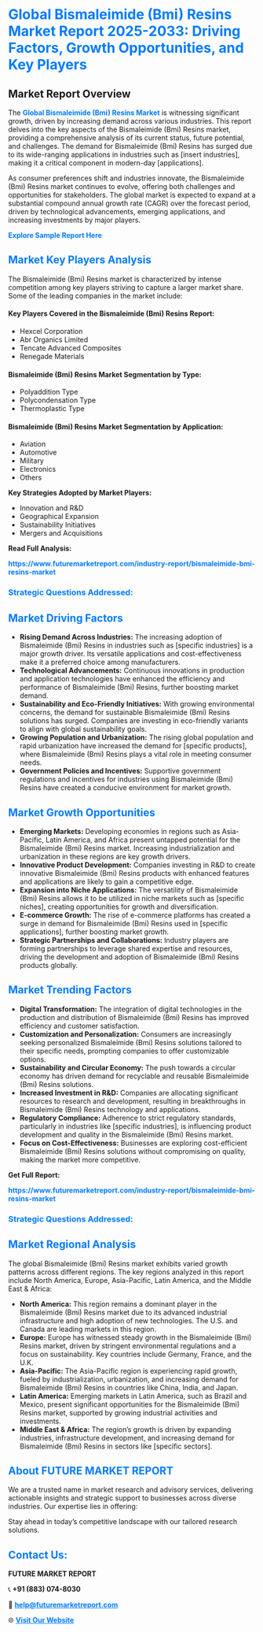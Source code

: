 <h1 style="color: #007BFF;">Global Bismaleimide (Bmi) Resins Market Report 2025-2033: Driving Factors, Growth Opportunities, and Key Players</h1>

<section id="overview">
<h2>Market Report Overview</h2>
<p>The <a href="https://www.futuremarketreport.com/industry-report/bismaleimide-bmi-resins-market" style="color: #007BFF; text-decoration: none;"><strong>Global Bismaleimide (Bmi) Resins Market</strong></a> is witnessing significant growth, driven by increasing demand across various industries. This report delves into the key aspects of the Bismaleimide (Bmi) Resins market, providing a comprehensive analysis of its current status, future potential, and challenges. The demand for Bismaleimide (Bmi) Resins has surged due to its wide-ranging applications in industries such as [insert industries], making it a critical component in modern-day [applications].</p>
<p>As consumer preferences shift and industries innovate, the Bismaleimide (Bmi) Resins market continues to evolve, offering both challenges and opportunities for stakeholders. The global market is expected to expand at a substantial compound annual growth rate (CAGR) over the forecast period, driven by technological advancements, emerging applications, and increasing investments by major players.</p>
</section>

<section id="overview">
<p><a href="https://www.futuremarketreport.com/request-sample/reportId=30042" style="color: #007BFF; text-decoration: none;"><strong>Explore Sample Report Here</strong></a></p>
</section>

<section id="key-players">
<h2 style="color: #007BFF;">Market Key Players Analysis</h2>
<p>The Bismaleimide (Bmi) Resins market is characterized by intense competition among key players striving to capture a larger market share. Some of the leading companies in the market include:</p>
<h4>Key Players Covered in the Bismaleimide (Bmi) Resins Report:</h4>
<ul><li>Hexcel Corporation</li><li>Abr Organics Limited</li><li>Tencate Advanced Composites</li><li>Renegade Materials</li></ul>
<h4>Bismaleimide (Bmi) Resins Market Segmentation by Type:</h4>
<ul><li>Polyaddition Type</li><li>Polycondensation Type</li><li>Thermoplastic Type</li></ul>

<h4>Bismaleimide (Bmi) Resins Market Segmentation by Application:</h4>
<ul><li>Aviation</li><li>Automotive</li><li>Military</li><li>Electronics</li><li>Others</li></ul>
<p><strong>Key Strategies Adopted by Market Players:</strong></p>
<ul>
<li>Innovation and R&D</li>
<li>Geographical Expansion</li>
<li>Sustainability Initiatives</li>
<li>Mergers and Acquisitions</li>
</ul>
</section>

<section>
<p><strong>Read Full Analysis: </strong></p><a href="https://www.futuremarketreport.com/industry-report/bismaleimide-bmi-resins-market" style="color: #007BFF; text-decoration: none;"><strong>https://www.futuremarketreport.com/industry-report/bismaleimide-bmi-resins-market</strong></a>
<h3 style="color: #007BFF;">Strategic Questions Addressed:</h3>
</section>

<section id="driving-factors">
<h2 style="color: #007BFF;">Market Driving Factors</h2>
<ul>
<li><strong>Rising Demand Across Industries:</strong> The increasing adoption of Bismaleimide (Bmi) Resins in industries such as [specific industries] is a major growth driver. Its versatile applications and cost-effectiveness make it a preferred choice among manufacturers.</li>
<li><strong>Technological Advancements:</strong> Continuous innovations in production and application technologies have enhanced the efficiency and performance of Bismaleimide (Bmi) Resins, further boosting market demand.</li>
<li><strong>Sustainability and Eco-Friendly Initiatives:</strong> With growing environmental concerns, the demand for sustainable Bismaleimide (Bmi) Resins solutions has surged. Companies are investing in eco-friendly variants to align with global sustainability goals.</li>
<li><strong>Growing Population and Urbanization:</strong> The rising global population and rapid urbanization have increased the demand for [specific products], where Bismaleimide (Bmi) Resins plays a vital role in meeting consumer needs.</li>
<li><strong>Government Policies and Incentives:</strong> Supportive government regulations and incentives for industries using Bismaleimide (Bmi) Resins have created a conducive environment for market growth.</li>
</ul>
</section>

<section id="growth-opportunities">
<h2 style="color: #007BFF;">Market Growth Opportunities</h2>
<ul>
<li><strong>Emerging Markets:</strong> Developing economies in regions such as Asia-Pacific, Latin America, and Africa present untapped potential for the Bismaleimide (Bmi) Resins market. Increasing industrialization and urbanization in these regions are key growth drivers.</li>
<li><strong>Innovative Product Development:</strong> Companies investing in R&D to create innovative Bismaleimide (Bmi) Resins products with enhanced features and applications are likely to gain a competitive edge.</li>
<li><strong>Expansion into Niche Applications:</strong> The versatility of Bismaleimide (Bmi) Resins allows it to be utilized in niche markets such as [specific niches], creating opportunities for growth and diversification.</li>
<li><strong>E-commerce Growth:</strong> The rise of e-commerce platforms has created a surge in demand for Bismaleimide (Bmi) Resins used in [specific applications], further boosting market growth.</li>
<li><strong>Strategic Partnerships and Collaborations:</strong> Industry players are forming partnerships to leverage shared expertise and resources, driving the development and adoption of Bismaleimide (Bmi) Resins products globally.</li>
</ul>
</section>

<section id="trending-factors">
<h2 style="color: #007BFF;">Market Trending Factors</h2>
<ul>
<li><strong>Digital Transformation:</strong> The integration of digital technologies in the production and distribution of Bismaleimide (Bmi) Resins has improved efficiency and customer satisfaction.</li>
<li><strong>Customization and Personalization:</strong> Consumers are increasingly seeking personalized Bismaleimide (Bmi) Resins solutions tailored to their specific needs, prompting companies to offer customizable options.</li>
<li><strong>Sustainability and Circular Economy:</strong> The push towards a circular economy has driven demand for recyclable and reusable Bismaleimide (Bmi) Resins solutions.</li>
<li><strong>Increased Investment in R&D:</strong> Companies are allocating significant resources to research and development, resulting in breakthroughs in Bismaleimide (Bmi) Resins technology and applications.</li>
<li><strong>Regulatory Compliance:</strong> Adherence to strict regulatory standards, particularly in industries like [specific industries], is influencing product development and quality in the Bismaleimide (Bmi) Resins market.</li>
<li><strong>Focus on Cost-Effectiveness:</strong> Businesses are exploring cost-efficient Bismaleimide (Bmi) Resins solutions without compromising on quality, making the market more competitive.</li>
</ul>
</section>

<section>
<p><strong>Get Full Report: </strong></p><a href="https://www.futuremarketreport.com/industry-report/bismaleimide-bmi-resins-market" style="color: #007BFF; text-decoration: none;"><strong>https://www.futuremarketreport.com/industry-report/bismaleimide-bmi-resins-market</strong></a>
<h3 style="color: #007BFF;">Strategic Questions Addressed:</h3>
</section>


<section id="regional-analysis">
<h2 style="color: #007BFF;">Market Regional Analysis</h2>
<p>The global Bismaleimide (Bmi) Resins market exhibits varied growth patterns across different regions. The key regions analyzed in this report include North America, Europe, Asia-Pacific, Latin America, and the Middle East & Africa:</p>
<ul>
<li><strong>North America:</strong> This region remains a dominant player in the Bismaleimide (Bmi) Resins market due to its advanced industrial infrastructure and high adoption of new technologies. The U.S. and Canada are leading markets in this region.</li>
<li><strong>Europe:</strong> Europe has witnessed steady growth in the Bismaleimide (Bmi) Resins market, driven by stringent environmental regulations and a focus on sustainability. Key countries include Germany, France, and the U.K.</li>
<li><strong>Asia-Pacific:</strong> The Asia-Pacific region is experiencing rapid growth, fueled by industrialization, urbanization, and increasing demand for Bismaleimide (Bmi) Resins in countries like China, India, and Japan.</li>
<li><strong>Latin America:</strong> Emerging markets in Latin America, such as Brazil and Mexico, present significant opportunities for the Bismaleimide (Bmi) Resins market, supported by growing industrial activities and investments.</li>
<li><strong>Middle East & Africa:</strong> The region’s growth is driven by expanding industries, infrastructure development, and increasing demand for Bismaleimide (Bmi) Resins in sectors like [specific sectors].</li>
</ul>
</section>

<footer>
<h2 style="color: #007BFF;">About FUTURE MARKET REPORT</h2>
<p>We are a trusted name in market research and advisory services, delivering actionable insights and strategic support to businesses across diverse industries. Our expertise lies in offering:</p>

<p>Stay ahead in today’s competitive landscape with our tailored research solutions.</p>

<h2 style="color: #007BFF;">Contact Us:</h2>
<p><strong>FUTURE MARKET REPORT</strong></p>
<p>📞 <strong>+91 (883) 074-8030</strong></p>
<p>📧 <strong><a href="mailto:help@futuremarketreport.com" style="color: #007BFF;">help@futuremarketreport.com</a></strong></p>
<p>🌐 <strong><a href="https://www.futuremarketreport.com/" style="color: #007BFF;">Visit Our Website</a></strong></p>
</footer>
